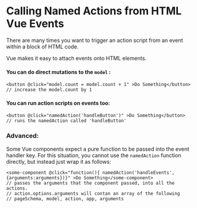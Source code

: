 # Calling Named Actions from HTML Vue Events

There are many times you want to trigger an action script from an event within a block of HTML code.

Vue makes it easy to attach events onto HTML elements.

#### You can do direct mutations to the `model` :

```markup
<button @click="model.count = model.count + 1" >Do Something</button>
// increase the model.count by 1
```

#### You can run action scripts on events too:

```markup
<button @click="namedAction('handleButton')" >Do Something</button>
// runs the namedAction called 'handleButton'
```

### Advanced:

Some Vue components expect a pure function to be passed into the event handler key. For this situation, you cannot use the `namedAction` function directly, but instead just wrap it as follows:

```markup
<some-component @click="function(){ namedAction('handleEvents',{arguments:arguments})}" >Do Something</some-component>
// passes the arguments that the component passed, into all the actions.
// action.options.arguments will contan an array of the following
// pageSchema, model, action, app, arguments
```

